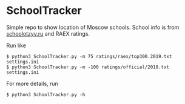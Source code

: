 # SchoolTracker
Simple repo to show location of Moscow schools.
School info is from [schoolotzyv.ru](https://schoolotzyv.ru/) and
RAEX ratings.

Run like
```
$ python3 SchoolTracker.py -m 75 ratings/raex/top300.2019.txt settings.ini
$ python3 SchoolTracker.py -m -100 ratings/official/2018.txt settings.ini
```

For more details, run
```
$ python3 SchoolTracker.py -h
```
